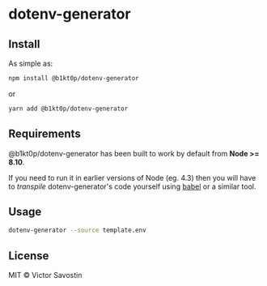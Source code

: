 # dotenv-generator

## Install

As simple as:

```bash
npm install @b1kt0p/dotenv-generator
```

or

```bash
yarn add @b1kt0p/dotenv-generator
```

## Requirements

@b1kt0p/dotenv-generator has been built to work by default from **Node >= 8.10**.

If you need to run it in earlier versions of Node (eg. 4.3) then you will have to
*transpile* dotenv-generator's code yourself using [babel](https://babeljs.io/) or a similar tool.

## Usage

```bash
dotenv-generator --source template.env
```

## License

MIT © Victor Savostin